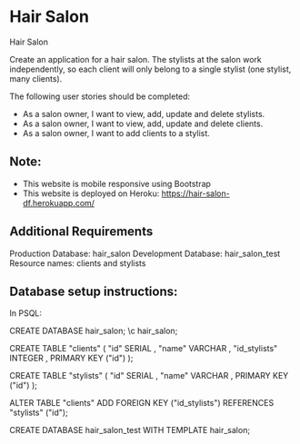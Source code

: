 # Hair Salon

Hair Salon

Create an application for a hair salon. The stylists at the salon work independently, so each client will only belong to a single stylist (one stylist, many clients).

The following user stories should be completed:

* As a salon owner, I want to view, add, update and delete stylists.
* As a salon owner, I want to view, add, update and delete clients.
* As a salon owner, I want to add clients to a stylist.

## Note:

* This website is mobile responsive using Bootstrap
* This website is deployed on Heroku:
https://hair-salon-df.herokuapp.com/


## Additional Requirements

Production Database: hair_salon
Development Database: hair_salon_test
Resource names: clients and stylists


## Database setup instructions:
In PSQL:

CREATE DATABASE hair_salon;
\c hair_salon;

CREATE TABLE "clients" (
"id"  SERIAL ,
"name" VARCHAR ,
"id_stylists" INTEGER ,
PRIMARY KEY ("id")
);

CREATE TABLE "stylists" (
"id"  SERIAL ,
"name" VARCHAR ,
PRIMARY KEY ("id")
);

ALTER TABLE "clients" ADD FOREIGN KEY ("id_stylists") REFERENCES "stylists" ("id");

CREATE DATABASE hair_salon_test WITH TEMPLATE hair_salon;
